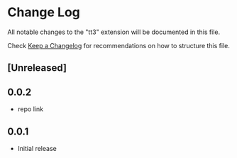 # Change Log
All notable changes to the "tt3" extension will be documented in this file.

Check [Keep a Changelog](http://keepachangelog.com/) for recommendations on how to structure this file.

## [Unreleased]

## 0.0.2
- repo link

## 0.0.1
- Initial release

